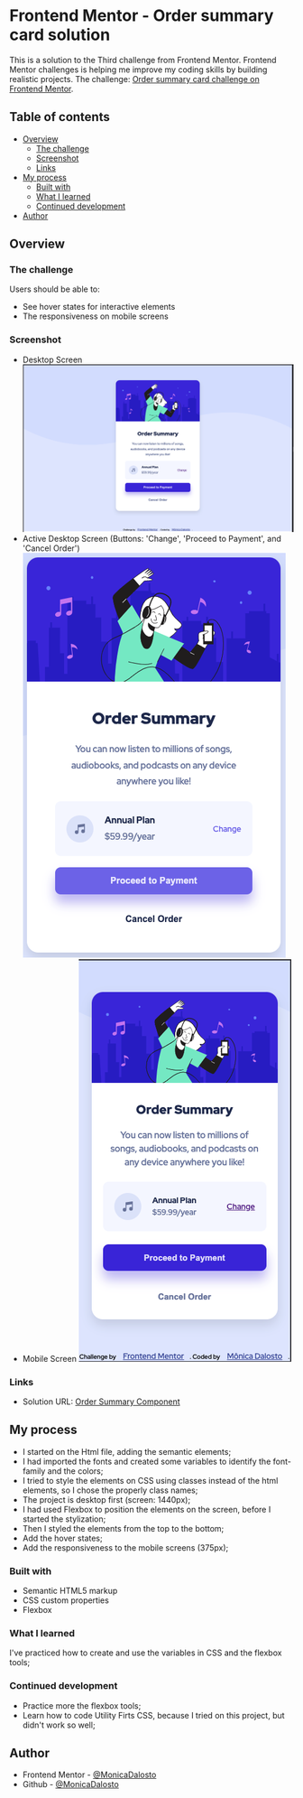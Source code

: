 # Frontend Mentor - Order summary card solution

This is a solution to the Third challenge from Frontend Mentor. Frontend Mentor challenges is helping me  improve my coding skills by building realistic projects. 
The challenge: [Order summary card challenge on Frontend Mentor](https://www.frontendmentor.io/challenges/order-summary-component-QlPmajDUj). 

## Table of contents

- [Overview](#overview)
  - [The challenge](#the-challenge)
  - [Screenshot](#screenshot)
  - [Links](#links)
- [My process](#my-process)
  - [Built with](#built-with)
  - [What I learned](#what-i-learned)
  - [Continued development](#continued-development)
- [Author](#author)

## Overview

### The challenge

Users should be able to:

- See hover states for interactive elements
- The responsiveness on mobile screens

### Screenshot
- Desktop Screen
![](./screenshot/desktop-screen.png)
- Active Desktop Screen (Buttons: 'Change', 'Proceed to Payment', and 'Cancel Order')
![](./screenshot/active-desktop-screen.png)
- Mobile Screen
![](./screenshot/mobile-screen.png)

### Links

- Solution URL: [Order Summary Component](https://monicadalosto.github.io/frontend-mentor-challenge03-order-summary-component/)

## My process

- I started on the Html file, adding the semantic elements;
- I had imported the fonts and created some variables to identify the font-family and the colors;
- I tried to style the elements on CSS using classes instead of the html elements, so I chose the properly class names;
- The project is desktop first (screen: 1440px);
- I had used Flexbox to position the elements on the screen, before I started the stylization;
- Then I styled the elements from the top to the bottom;
- Add the hover states;
- Add the responsiveness to the mobile screens (375px);

### Built with

- Semantic HTML5 markup
- CSS custom properties
- Flexbox

### What I learned

I've practiced how to create and use the variables in CSS and the flexbox tools;

### Continued development

- Practice more the flexbox tools;
- Learn how to code Utility Firts CSS, because I tried on this project, but didn't work so well;

## Author

- Frontend Mentor - [@MonicaDalosto](https://www.frontendmentor.io/profile/MonicaDalosto)
- Github - [@MonicaDalosto](https://github.com/MonicaDalosto)
